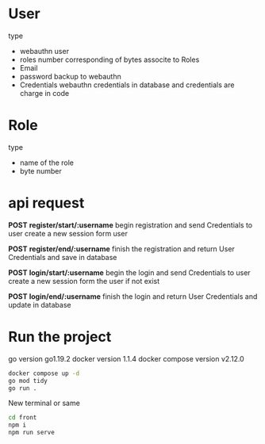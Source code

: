 # User 

type 
  - webauthn user 
  - roles number corresponding of bytes associte to Roles
  - Email 
  - password backup to webauthn
  - Credentials webauthn credentials  in database and credentials are charge in code 

# Role 

type 
  - name of the role
  - byte number 

# api request 

**POST** __register/start/:username__ begin registration and send Credentials to user create a new session form user

**POST** __register/end/:username__ finish the registration and return User Credentials and save in database

**POST** __login/start/:username__ begin the login and send Credentials to user create a new session form the user if not exist

**POST** __login/end/:username__ finish the login and return User Credentials and update in database

# Run the project

go version go1.19.2
docker version 1.1.4
docker compose version v2.12.0
```sh
docker compose up -d
go mod tidy
go run .
```
New terminal or same

```sh
cd front
npm i 
npm run serve
```
